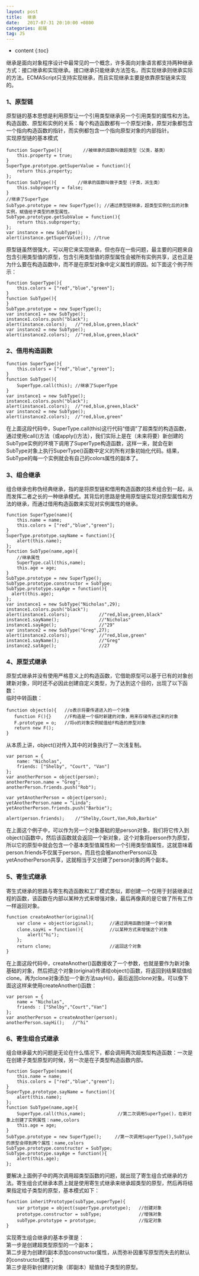 ```yaml
---
layout: post
title:  继承
date:   2017-07-31 20:10:00 +0800
categories: 前端
tag: JS
---
```


* content
{:toc}

继承是面向对象程序设计中最常见的一个概念，许多面向对象语言都支持两种继承方式：接口继承和实现继承。接口继承只能继承方法签名，而实现继承则继承实际的方法。ECMAScript只支持实现继承，而且实现继承主要是依靠原型链来实现的。

### 1、原型链
原型链的基本思想是利用原型让一个引用类型继承另一个引用类型的属性和方法。<br>
构造函数、原型和实例的关系：每个构造函数都有一个原型对象，原型对象都包含一个指向构造函数的指针，而实例都包含一个指向原型对象的内部指针。<br>
实现原型链的基本模式

	function SuperType(){        //被继承的函数叫做超类型（父类，基类）
		this.property = true;
	}
	SuperType.prototype.getSuperValue = function(){
		return this.property;
	};
	function SubType(){        //继承的函数叫做子类型（子类，派生类）
		this.subproperty = false;
	}
	//继承了SuperType
	SubType.prototype = new SuperType(); //通过原型链继承，超类型实例化后的对象实例，赋值给子类型的原型属性。
	SubType.prototype.getSubValue = function(){
		return this.subproperty;
	};
	var instance = new SubType();
	alert(instance.getSuperValue()); //true

原型链虽然很强大，可以用它来实现继承，但也存在一些问题，最主要的问题来自包含引用类型值的原型，包含引用类型值的原型属性会被所有实例共享，这也正是为什么要在构造函数中，而不是在原型对象中定义属性的原因。如下面这个例子所示：

	function SuperType(){
		this.colors = ["red","blue","green"];
	}
	function SubType(){
	}
	SubType.prototype = new SuperType();
	var instance1 = new SubType();
	instance1.colors.push("black");
	alert(instance.colors);   //"red,blue,green,black"
	var instance2 = new SubType();
	alert(instance2.colors);  //"red,blue,green,black"

### 2、借用构造函数

	function SuperType(){
		this.colors = ["red","blue","green"];
	}
	function SubType(){
		SuperType.call(this); //继承了SuperType
	}
	var instance1 = new SubType();
	instance1.colors.push("black");
	alert(instance1.colors);  //"red,blue,green,black"
	var instance2 = new SubType();
	alert(instance2.colors);  //"red,blue,green"

在上面这段代码中，SuperType.call(this)这行代码“借调”了超类型的构造函数，通过使用call()方法（或apply()方法），我们实际上是在（未来将要）新创建的SubType实例的环境下调用了SuperType构造函数，这样一来，就会在新SubType对象上执行SuperType()函数中定义的所有对象初始化代码。结果，SubType的每一个实例就会有自己的colors属性的副本了。

### 3、组合继承
组合继承也称伪经典继承，指的是将原型链和借用构造函数的技术组合到一起，从而发挥二者之长的一种继承模式。其背后的思路是使用原型链实现对原型属性和方法的继承，而通过借用构造函数来实现对实例属性的继承。

	function SuperType(name){
		this.name = name;
		this.colors = ["red","blue","green"];
	}
	SuperType.prototype.sayName = function(){
		alert(this.name);
	};
	function SubType(name,age){
		//继承属性
		SuperType.call(this,name);
		this.age = age;
	}
	SubType.prototype = new SuperType();
	SubType.prototype.constructor = SubType;
	SubType.prototype.sayAge = function(){
      alert(this.age);
	};
	var instance1 = new SubType("Nicholas",29);
	instance1.colors.push("black");
	alert(instance1.colors);           //"red,blue,green,black"
	instance1.sayName();               //"Nicholas"
	instance1.sayAge();                //"29"
	var instance2 = new SubType("Greg",27);
	alert(instance2.colors);           //"red,blue,green"
	instance1.sayName();               //"Greg"
	instance2.satAge();                //27

### 4、原型式继承
原型式继承并没有使用严格意义上的构造函数，它借助原型可以基于已有的对象创建新对象，同时还不必因此创建自定义类型，为了达到这个目的，出现了以下函数：<br>
临时中转函数：

	function object(o){   //o表示将要传递进入的一个对象
       function F(){}     //F构造是一个临时新建的对象，用来存储传递过来的对象
       F.prototype = o;   //将o的对象实例赋值给F构造的原型对象
       return new F();
	}

从本质上讲，object()对传入其中的对象执行了一次浅复制。

	var person = {
		name: "Nicholas",
		friends: ["Shelby", "Court", "Van"]
	};
	var anotherPerson = object(person);
	anotherPerson.name = "Greg";
	anotherPerson.friends.push("Rob");

	var yetAnotherPerson = object(person);
	yetAnotherPerson.name = "Linda";
	yetAnotherPerson.friends.push("Barbie");

	alert(person.friends);    //"Shelby,Court,Van,Rob,Barbie"

在上面这个例子中，可以作为另一个对象基础的是person对象，我们将它传入到object()函数中，然后该函数就会返回一个新对象，这个对象将person作为原型，所以它的原型中就会包含一个基本类型值属性和一个引用类型值属性，这就意味着person.friends不仅属于person，而且也会被anotherPerson以及yetAnotherPerson共享，这就相当于又创建了person对象的两个副本。

### 5、寄生式继承
寄生式继承的思路与寄生构造函数和工厂模式类似，即创建一个仅用于封装继承过程的函数，该函数在内部以某种方式来增强对象，最后再像真的是它做了所有工作一样返回对象。

	function createAnother(original){
		var clone = object(original);      //通过调用函数创建一个新对象
		clone.sayHi = function(){          //以某种方式来增强这个对象
			alert("hi");
		};
		return clone;                      //返回这个对象
	}

在上面这段代码中，createAnother()函数接收了一个参数，也就是要作为新对象基础的对象，然后把这个对象(original)传递给object()函数，将返回到结果赋值给clone。再为clone对象添加一个新方法sayHi()，最后返回clone对象。可以像下面这这样来使用createAnother()函数：

	var person = {
		name = "Nicholas",
		friends : ["Shelby","Court","Van"]
	};
	var anotherPerson = createAnother(person);
	anotherPerson.sayHi();   //"hi"

### 6、寄生组合式继承
组合继承最大的问题是无论在什么情况下，都会调用两次超类型构造函数：一次是在创建子类型原型的时候，另一次是在子类型构造函数内部。

	function SuperType(name){
		this.name = name;
		this.colors = ["red","blue","green"];
	}
	SuperType.prototype.sayName = function(){
		alert(this.name);
	};
	function SubType(name,age){
		SuperType.call(this,name);            //第二次调用SuperType()，在新对象上创建了实例属性：name,colors
		this.age = age;
	}
	SubType.prototype = new SuperType();     //第一次调用SuperType(),SubType的原型会得到两个属性：name,colors
	SubType.prototype.constructor = SubType;
	SubType.prototype.sayAge = function(){
		alert(this.age);
	};

要解决上面例子中的两次调用超类型函数的问题，就出现了寄生组合式继承的方法。寄生组合式继承本质上就是使用寄生式继承来继承超类型的原型，然后再将结果指定给子类型的原型，基本模式如下：

	function inheritPrototype(subType,superType){
		var prtotype = object(superType.prototype);   //创建对象
		prototype.constructor = subType;              //增强对象
		subType.prototype = prototype;                //指定对象
	}
实现寄生组合继承的基本步骤是：<br>
第一步是创建超类型原型的一个副本；<br>
第二步是为创建的副本添加constructor属性，从而弥补因重写原型而失去的默认的constructor属性；<br>
第三步是将新创建的对象（即副本）赋值给子类型的原型。













